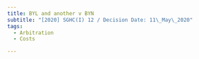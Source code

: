 ```yaml
---
title: BYL and another v BYN
subtitle: "[2020] SGHC(I) 12 / Decision Date: 11\_May\_2020"
tags:
  - Arbitration
  - Costs

---
```

